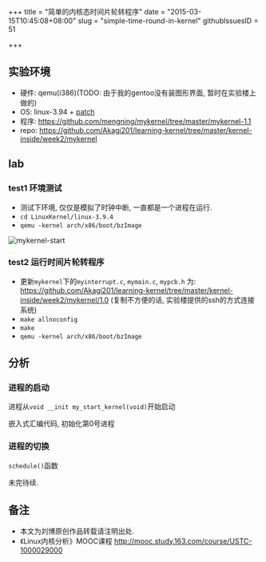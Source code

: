 +++
title = "简单的内核态时间片轮转程序"
date = "2015-03-15T10:45:08+08:00"
slug = "simple-time-round-in-kernel"
githubIssuesID = 51

+++

## 实验环境
* 硬件: qemu(i386)(TODO: 由于我的gentoo没有装图形界面, 暂时在实验楼上做的)
* OS: linux-3.94 + [patch](https://raw.github.com/mengning/mykernel/master/mykernel_for_linux3.9.4sc.patch)
* 程序: <https://github.com/mengning/mykernel/tree/master/mykernel-1.1>
* repo: <https://github.com/Akagi201/learning-kernel/tree/master/kernel-inside/week2/mykernel>

## lab

### test1 环境测试
* 测试下环境, 仅仅是模拟了时钟中断, 一直都是一个进程在运行.
* `cd LinuxKernel/linux-3.9.4`
* `qemu -kernel arch/x86/boot/bzImage`

![mykernel-start](http://akagi201.qiniudn.com/mykernel-start.png)

### test2 运行时间片轮转程序
* 更新`mykernel`下的`myinterrupt.c`, `mymain.c`, `mypcb.h` 为: <https://github.com/Akagi201/learning-kernel/tree/master/kernel-inside/week2/mykernel/1.0> (复制不方便的话, 实验楼提供的ssh的方式连接系统)
* `make allnoconfig`
* `make`
* `qemu -kernel arch/x86/boot/bzImage`

## 分析

### 进程的启动
进程从`void __init my_start_kernel(void)`开始启动

嵌入式汇编代码, 初始化第0号进程

### 进程的切换
`schedule()`函数

未完待续.

## 备注

* 本文为刘博原创作品转载请注明出处.
* 《Linux内核分析》MOOC课程 <http://mooc.study.163.com/course/USTC-1000029000>